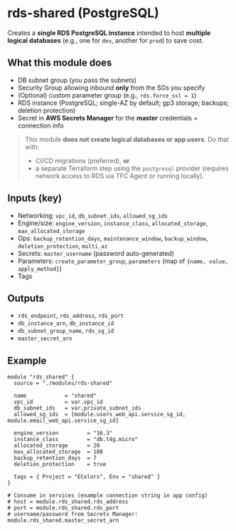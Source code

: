 # rds-shared (PostgreSQL)

Creates a **single RDS PostgreSQL instance** intended to host **multiple logical databases** (e.g., one for `dev`, another for `prod`) to save cost.

## What this module does
- DB subnet group (you pass the subnets)
- Security Group allowing inbound **only** from the SGs you specify
- (Optional) custom parameter group (e.g., `rds.force_ssl = 1`)
- RDS instance (PostgreSQL; single-AZ by default; gp3 storage; backups; deletion protection)
- Secret in **AWS Secrets Manager** for the **master** credentials + connection info

> This module **does not create logical databases or app users**. Do that with:
> - CI/CD migrations (preferred), **or**
> - a separate Terraform step using the `postgresql` provider (requires network access to RDS via TFC Agent or running locally).

## Inputs (key)
- Networking: `vpc_id`, `db_subnet_ids`, `allowed_sg_ids`
- Engine/size: `engine_version`, `instance_class`, `allocated_storage`, `max_allocated_storage`
- Ops: `backup_retention_days`, `maintenance_window`, `backup_window`, `deletion_protection`, `multi_az`
- Secrets: `master_username` (password auto-generated)
- Parameters: `create_parameter_group`, `parameters` (map of `{name, value, apply_method}`)
- Tags

## Outputs
- `rds_endpoint`, `rds_address`, `rds_port`
- `db_instance_arn`, `db_instance_id`
- `db_subnet_group_name`, `rds_sg_id`
- `master_secret_arn`

## Example
```hcl
module "rds_shared" {
  source = "./modules/rds-shared"

  name            = "shared"
  vpc_id          = var.vpc_id
  db_subnet_ids   = var.private_subnet_ids
  allowed_sg_ids  = [module.users_web_api.service_sg_id, module.email_web_api.service_sg_id]

  engine_version         = "16.3"
  instance_class         = "db.t4g.micro"
  allocated_storage      = 20
  max_allocated_storage  = 100
  backup_retention_days  = 7
  deletion_protection    = true

  tags = { Project = "EColors", Env = "shared" }
}

# Consume in services (example connection string in app config)
# host = module.rds_shared.rds_address
# port = module.rds_shared.rds_port
# username/password from Secrets Manager: module.rds_shared.master_secret_arn
